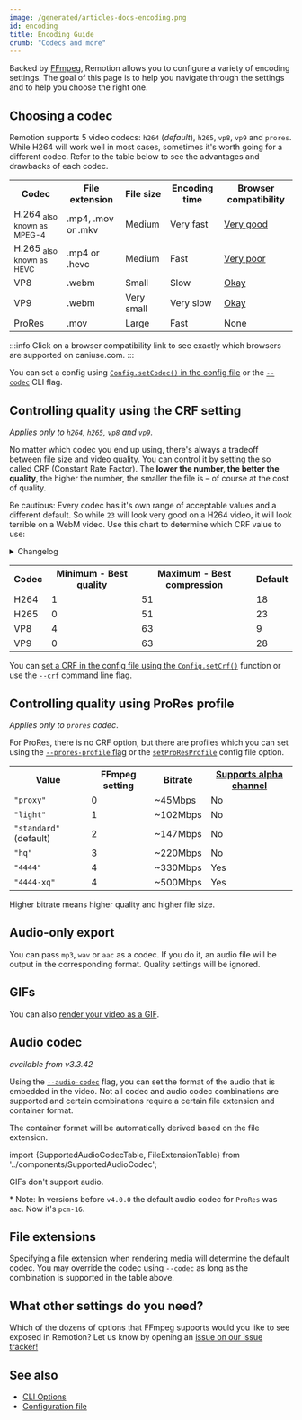 ```yaml
---
image: /generated/articles-docs-encoding.png
id: encoding
title: Encoding Guide
crumb: "Codecs and more"
---
```


Backed by [FFmpeg](https://ffmpeg.org/), Remotion allows you to configure a variety of encoding settings. The goal of this page is to help you navigate through the settings and to help you choose the right one.

## Choosing a codec

Remotion supports 5 video codecs: `h264` (_default_), `h265`, `vp8`, `vp9` and `prores`. While H264 will work well in most cases, sometimes it's worth going for a different codec. Refer to the table below to see the advantages and drawbacks of each codec.

<table>
  <tr>
    <th>Codec</th>
    <th>File extension</th>
    <th>File size</th>
    <th>Encoding time</th>
    <th>Browser compatibility</th>
  </tr>
  <tr>
    <td>H.264 <sub>also known as MPEG-4</sub></td>
    <td>.mp4, .mov or .mkv</td>
    <td style={{color: 'darkorange'}}>Medium</td>
    <td style={{color: 'green', fontWeight: 'bold'}}>Very fast</td>
    <td><a href="https://caniuse.com/mpeg4" style={{color: 'green', fontWeight: 'bold'}}>Very good</a></td>
  </tr>
  <tr>
    <td>H.265 <sub>also known as HEVC</sub></td>
    <td>.mp4 or .hevc</td>
    <td style={{color: 'darkorange'}}>Medium</td>
    <td style={{color: 'green'}}>Fast</td>
    <td><a href="https://caniuse.com/hevc" style={{color: 'red', fontWeight: 'bold'}}>Very poor</a></td>
  </tr>
  <tr>
    <td>VP8</td>
    <td>.webm</td>
    <td style={{color: 'green'}}>Small</td>
    <td style={{color: 'red'}}>Slow</td>
    <td><a href="https://caniuse.com/webm" style={{color: 'darkorange'}}>Okay</a></td>
  </tr>
  <tr>
    <td>VP9</td>
    <td>.webm</td>
    <td style={{color: 'green', fontWeight: 'bold'}}>Very small</td>
    <td style={{color: 'red', fontWeight: 'bold'}}>Very slow</td>
    <td><a href="https://caniuse.com/webm" style={{color: 'darkorange'}}>Okay</a></td>
  </tr>
  <tr>
    <td>ProRes</td>
    <td>.mov</td>
    <td style={{color: 'red'}}>Large</td>
    <td style={{color: 'green'}}>Fast</td>
    <td style={{color: 'red', fontWeight: 'bold'}}>None</td>
  </tr>
</table>

:::info
Click on a browser compatibility link to see exactly which browsers are supported on caniuse.com.
:::

You can set a config using [`Config.setCodec()` in the config file](/docs/config#setcodec) or the [`--codec`](/docs/cli) CLI flag.

## Controlling quality using the CRF setting

_Applies only to `h264`, `h265`, `vp8` and `vp9`._

No matter which codec you end up using, there's always a tradeoff between file size and video quality. You can control it by setting the so called CRF (Constant Rate Factor). The **lower the number, the better the quality**, the higher the number, the smaller the file is – of course at the cost of quality.

Be cautious: Every codec has it's own range of acceptable values and a different default. So while `23` will look very good on a H264 video, it will look terrible on a WebM video. Use this chart to determine which CRF value to use:

<details style={{fontSize: '0.9em'}}>
<summary>
Changelog
</summary>
<ul>
<li>
Since version 2.1.3, Remotion doesn't allow the CRF to be set to <code>0</code> anymore because of the issues it causes on macOS/iOS and possible other scenarios. Set the CRF to 1 or higher.
</li>
</ul>
</details>
<div style={{height: 10}}/>
<table>
<tr>
<th>
Codec
</th>
<th>
Minimum - Best quality
</th>
<th>
Maximum - Best compression
</th>
<th>
Default
</th>
</tr>
<tr>
<td>
H264
</td>
<td>
1
</td>
<td>
51</td>
<td>
18
</td>
</tr>
<tr>
<td>
H265
</td>
<td>
0
</td>
<td>
51</td>
<td>
23
</td>
</tr>
<tr>
<td>
VP8
</td>
<td>
4
</td>
<td>
63</td>
<td>
9
</td>
</tr>
<tr>
<td>
VP9
</td>
<td>
0
</td>
<td>
63</td>
<td>
28
</td>
</tr>
</table>

You can [set a CRF in the config file using the `Config.setCrf()`](/docs/config#setcrf) function or use the [`--crf`](/docs/cli#flags) command line flag.

## Controlling quality using ProRes profile

_Applies only to `prores` codec_.

For ProRes, there is no CRF option, but there are profiles which you can set using the [`--prores-profile` flag](/docs/cli/render#--prores-profile) or the [`setProResProfile`](/docs/config#setproresprofile) config file option.

<table>
  <tr>
    <th>
      Value
    </th>
    <th>
      FFmpeg setting
    </th>
    <th>
      Bitrate
    </th>
    <th>
      <a href="/docs/transparent-videos">Supports alpha channel</a>
    </th>
  </tr>
  <tr>
    <td>
      <code>"proxy"</code>
    </td>
    <td>0</td>
    <td>~45Mbps</td>
    <td>No</td>
  </tr>
  <tr>
    <td>
      <code>"light"</code>
    </td>
    <td>1</td>
    <td>~102Mbps</td>
    <td>No</td>
  </tr>
  <tr>
    <td>
      <code>"standard"</code> (default)
    </td>
    <td>2</td>
    <td>~147Mbps</td>
    <td>No</td>
  </tr>
  <tr>
    <td>
      <code>"hq"</code>
    </td>
    <td>3</td>
    <td>~220Mbps</td>
    <td>No</td>
  </tr>
  <tr>
    <td>
      <code>"4444"</code>
    </td>
    <td>4</td>
    <td>~330Mbps</td>
    <td>Yes</td>
  </tr>
  <tr>
    <td>
      <code>"4444-xq"</code>
    </td>
    <td>4</td>
    <td>~500Mbps</td>
    <td>Yes</td>
  </tr>
</table>

Higher bitrate means higher quality and higher file size.

## Audio-only export

You can pass `mp3`, `wav` or `aac` as a codec. If you do it, an audio file will be output in the corresponding format. Quality settings will be ignored.

## GIFs

You can also [render your video as a GIF](/docs/render-as-gif).

## Audio codec

_available from v3.3.42_

Using the [`--audio-codec`](/docs/config#setaudiocodec) flag, you can set the format of the audio that is embedded in the video. Not all codec and audio codec combinations are supported and certain combinations require a certain file extension and container format.

The container format will be automatically derived based on the file extension.

import {SupportedAudioCodecTable, FileExtensionTable} from '../components/SupportedAudioCodec';

<SupportedAudioCodecTable />

GIFs don't support audio.

\* Note: In versions before `v4.0.0` the default audio codec for `ProRes` was `aac`. Now it's `pcm-16`.

## File extensions

Specifying a file extension when rendering media will determine the default codec. You may override the codec using `--codec` as long as the combination is supported in the table above.

<FileExtensionTable />

## What other settings do you need?

Which of the dozens of options that FFmpeg supports would you like to see exposed in Remotion? Let us know by opening an [issue on our issue tracker!](https://github.com/remotion-dev/remotion/issues)

## See also

- [CLI Options](/docs/cli)
- [Configuration file](/docs/config)
